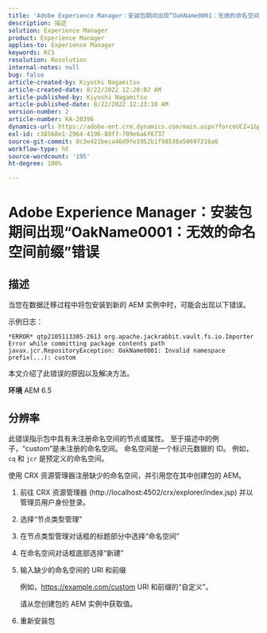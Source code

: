 ```yaml
---
title: 'Adobe Experience Manager：安装包期间出现“OakName0001：无效的命名空间前缀”错误'
description: 描述
solution: Experience Manager
product: Experience Manager
applies-to: Experience Manager
keywords: KCS
resolution: Resolution
internal-notes: null
bug: false
article-created-by: Kiyoshi Nagamitsu
article-created-date: 8/22/2022 12:20:02 AM
article-published-by: Kiyoshi Nagamitsu
article-published-date: 8/22/2022 12:23:10 AM
version-number: 2
article-number: KA-20396
dynamics-url: https://adobe-ent.crm.dynamics.com/main.aspx?forceUCI=1&pagetype=entityrecord&etn=knowledgearticle&id=3431d625-b021-ed11-b83e-002248086696
exl-id: c38568e1-2964-4196-80f7-709e6a6f6737
source-git-commit: 0c3e421beca46d9fe1952b1f98538a50697216a0
workflow-type: ht
source-wordcount: '195'
ht-degree: 100%

---
```


# Adobe Experience Manager：安装包期间出现“OakName0001：无效的命名空间前缀”错误

## 描述


当您在数据迁移过程中将包安装到新的 AEM 实例中时，可能会出现以下错误。

示例日志：


```
*ERROR* qtp2105113305-2613 org.apache.jackrabbit.vault.fs.io.Importer Error while committing package contents path javax.jcr.RepositoryException: OakName0001: Invalid namespace prefix(...): custom
```




本文介绍了此错误的原因以及解决方法。

<b>环境</b>
AEM 6.5


## 分辨率


此错误指示包中具有未注册命名空间的节点或属性。
至于描述中的例子，“custom”是未注册的命名空间。
命名空间是一个标识元数据的 ID。 例如，`cq` 和 `jcr` 是预定义的命名空间。

使用 CRX 资源管理器注册缺少的命名空间，并引用您在其中创建包的 AEM。

1. 前往 CRX 资源管理器 (http://localhost:4502/crx/explorer/index.jsp) 并以管理员用户身份登录。
2. 选择“节点类型管理”
3. 在节点类型管理对话框的标题部分中选择“命名空间”
4. 在命名空间对话框底部选择“新建”
5. 输入缺少的命名空间的 URI 和前缀

   例如，https://example.com/custom URI 和前缀的“自定义”。

   请从您创建包的 AEM 实例中获取值。

6. 重新安装包
